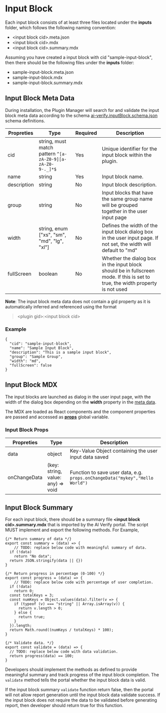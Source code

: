 # Input Block

Each input block consists of at least three files located under the **inputs** folder, which follows the following naming convention:

* \<input block cid\>.meta.json
* \<input block cid\>.mdx
* \<input block cid\>.summary.mdx

Assuming you have created a input block with cid "sample-input-block", then there should be the following files under the **inputs** folder:

* sample-input-block.meta.json
* sample-input-block.mdx
* sample-input-block.summary.mdx

## Input Block Meta Data

During installation, the Plugin Manager will search for and validate the input block meta data according to the schema [ai-verify.inputBlock.schema.json](../../schemas/ai-verify.inputBlock.schema.json) schema definitions.

| Propreties | Type | Required | Description |
| ---------- | ---- | -------- | ----------- |
| cid | string, must match pattern `^[a-zA-Z0-9][a-zA-Z0-9-._]*$` | Yes | Unique identifier for the input block within the plugin. |
| name | string | Yes | Input block name. |
| description | string | No | Input block description. |
| group | string | No | Input blocks that have the same group name will be grouped together in the user input page |
| width | string, enum ["xs", "sm", "md", "lg", "xl"] | No | Defines the width of the input block dialog box in the user input page. If not set, the width will default to "md" |
| fullScreen | boolean | No | Whether the dialog box in the input block should be in fullscreen mode. If this is set to true, the width property is not used |

**Note**: The input block meta data does not contain a gid property as it is automatically inferred and referenced using the format

> \<plugin gid\>:\<input block cid\>

### Example

```
{
  "cid": "sample-input-block",
  "name": "Sample Input Block",
  "description": "This is a sample input block",
  "group": "Sample Group",
  "width": "md",
  "fullScreen": false
}
```

## Input Block MDX

The input blocks are launched as dialog in the user input page, with the width of the dialog box depending on the **width** property in the [meta data](#input-block-meta-data). 

The MDX are loaded as React components and the component properties are passed and accessed as [**props**](https://mdxjs.com/docs/using-mdx/#props) global variable. 

### Input Block Props

| Propreties | Type | Description |
| ---------- | ---- | ----------- |
| data | object | Key-Value Object containing the user input data saved |
| onChangeData | (key: string, value: any) => void | Function to save user data, e.g. `props.onChangeData("mykey","Hello World")` |

## Input Block Summary

For each input block, there should be a summary file **\<input block cid\>.summary.mdx** that is imported by the AI Verify portal. The script MUST implement and export the following methods. For Example,

```
{/* Return summary of data */}
export const summary = (data) => {
	// TODO: replace below code with meaningful summary of data.
  if (!data)
    return "No data";
  return JSON.stringify(data || {})
}

{/* Return progress in percentage (0-100) */}
export const progress = (data) => {
	// TODO: replace below code with percentage of user completion.
  if (!data)
    return 0;
  const totalKeys = 3;
  const numKeys = Object.values(data).filter(v => {
    if (typeof (v) === "string" || Array.isArray(v)) {
      return v.length > 0;
    } else {
      return true;
    }
  }).length;
  return Math.round((numKeys / totalKeys) * 100);
}

{/* Validate data. */}
export const validate = (data) => {
  // TODO: replace below code with data validation. 
  return progress(data) == 100;
}
```

Developers should implement the methods as defined to provide meaningful summary and track progress of the input block completion. The `validate` method tells the portal whether the input block data is valid.

If the input block summary `validate` function return false, then the portal will not allow report generation until the input block data validate success. If the input block does not require the data to be validated before generating report, then developer should return true for this function.
